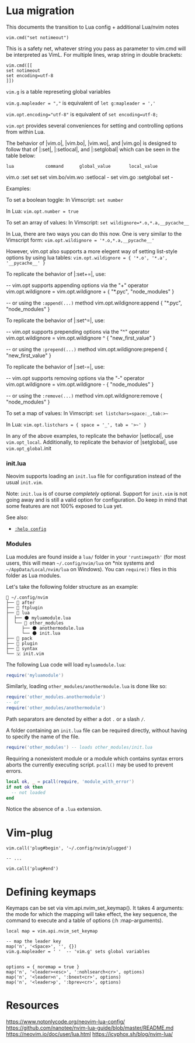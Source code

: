 # Lua migration 

This documents the transition to Lua config + additional Lua/nvim notes
 
```
vim.cmd("set notimeout")
```
This is a safety net, whatever string you pass as parameter to vim.cmd will be interpreted as VimL. For multiple lines, wrap string in double brackets:

```
vim.cmd([[
set notimeout
set encoding=utf-8
]])
```

`vim.g` is a table represeting global variables

`vim.g.mapleader = ","` is equivalent of `let g:mapleader = ','` 

`vim.opt.encoding="utf-8"` is equivalent of `set encoding=utf-8;`

`vim.opt` provides several conveniences for setting and controlling options
from within Lua.

The behavior of |vim.o|, |vim.bo|, |vim.wo|, and |vim.go| is designed to
follow that of |:set|, |:setlocal|, and |:setglobal| which can be seen in the
table below:

    lua            command      global_value       local_value 
vim.o           :set                set                set
vim.bo/vim.wo   :setlocal            -                 set
vim.go          :setglobal          set                 -

Examples: 

To set a boolean toggle:
  In Vimscript:
      `set number`

  In Lua:
      `vim.opt.number = true`

To set an array of values:
  In Vimscript:
      `set wildignore=*.o,*.a,__pycache__`

  In Lua, there are two ways you can do this now. One is very similar to
  the Vimscript form:
      `vim.opt.wildignore = '*.o,*.a,__pycache__'`

  However, vim.opt also supports a more elegent way of setting
  list-style options by using lua tables:
      `vim.opt.wildignore = { '*.o', '*.a', '__pycache__' }`

To replicate the behavior of |:set+=|, use:

  -- vim.opt supports appending options via the "+" operator
  vim.opt.wildignore = vim.opt.wildignore + { "*.pyc", "node_modules" }

  -- or using the `:append(...)` method
  vim.opt.wildignore:append { "*.pyc", "node_modules" }

To replicate the behavior of |:set^=|, use:

  -- vim.opt supports prepending options via the "^" operator
  vim.opt.wildignore = vim.opt.wildignore ^ { "new_first_value" }

  -- or using the `:prepend(...)` method
  vim.opt.wildignore:prepend { "new_first_value" }

To replicate the behavior of |:set-=|, use:

  -- vim.opt supports removing options via the "-" operator
  vim.opt.wildignore = vim.opt.wildignore - { "node_modules" }

  -- or using the `:remove(...)` method
  vim.opt.wildignore:remove { "node_modules" }

To set a map of values:
  In Vimscript:
      `set listchars=space:_,tab:>~`

  In Lua:
      `vim.opt.listchars = { space = '_', tab = '>~' }`


In any of the above examples, to replicate the behavior |setlocal|, use
`vim.opt_local`. Additionally, to replicate the behavior of |setglobal|, use
`vim.opt_global`.init

### init.lua

Neovim supports loading an `init.lua` file for configuration instead of the usual `init.vim`.

Note: `init.lua` is of course _completely_ optional. Support for `init.vim` is not going away and is still a valid option for configuration. Do keep in mind that some features are not 100% exposed to Lua yet.

See also:
- [`:help config`](https://neovim.io/doc/user/starting.html#config)

### Modules

Lua modules are found inside a `lua/` folder in your `'runtimepath'` (for most users, this will mean `~/.config/nvim/lua` on \*nix systems and `~/AppData/Local/nvim/lua` on Windows). You can `require()` files in this folder as Lua modules.

Let's take the following folder structure as an example:

```text
📂 ~/.config/nvim
├── 📁 after
├── 📁 ftplugin
├── 📂 lua
│  ├── 🌑 myluamodule.lua
│  └── 📂 other_modules
│     ├── 🌑 anothermodule.lua
│     └── 🌑 init.lua
├── 📁 pack
├── 📁 plugin
├── 📁 syntax
└── 🇻 init.vim
```

The following Lua code will load `myluamodule.lua`:

```lua
require('myluamodule')
```
Similarly, loading `other_modules/anothermodule.lua` is done like so:

```lua
require('other_modules.anothermodule')
-- or
require('other_modules/anothermodule')
```

Path separators are denoted by either a dot `.` or a slash `/`.

A folder containing an `init.lua` file can be required directly, without having to specify the name of the file.

```lua
require('other_modules') -- loads other_modules/init.lua
```

Requiring a nonexistent module or a module which contains syntax errors aborts the currently executing script.
`pcall()` may be used to prevent errors.

```lua
local ok, _ = pcall(require, 'module_with_error')
if not ok then
  -- not loaded
end
```

Notice the absence of a `.lua` extension.

# Vim-plug
```
vim.call('plug#begin', '~/.config/nvim/plugged')

-- ...

vim.call('plug#end')
```


# Defining keymaps

Keymaps can be set via vim.api.nvim_set_keymap(). It takes 4 arguments: the mode for which the mapping will take effect, the key sequence, the command to execute and a table of options (:h :map-arguments).

```
local map = vim.api.nvim_set_keymap

-- map the leader key
map('n', '<Space>', '', {})
vim.g.mapleader = ' '  -- 'vim.g' sets global variables


options = { noremap = true }
map('n', '<leader><esc>', ':nohlsearch<cr>', options)
map('n', '<leader>n', ':bnext<cr>', options)
map('n', '<leader>p', ':bprev<cr>', options)
```


# Resources
https://www.notonlycode.org/neovim-lua-config/
https://github.com/nanotee/nvim-lua-guide/blob/master/README.md
https://neovim.io/doc/user/lua.html
https://icyphox.sh/blog/nvim-lua/
